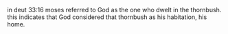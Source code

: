 in deut 33:16 moses referred to God as the one who dwelt in the thornbush. this indicates that God considered that thornbush as his habitation, his home.
